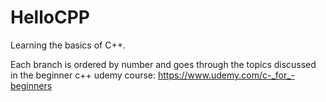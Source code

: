 # HelloCPP

Learning the basics of C++.

Each branch is ordered by number and goes through the topics discussed in the beginner c++ udemy course: https://www.udemy.com/c-_for_-beginners
